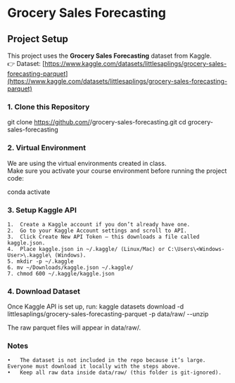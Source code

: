 # Grocery Sales Forecasting

## Project Setup

This project uses the **Grocery Sales Forecasting** dataset from Kaggle.  
👉 Dataset: [https://www.kaggle.com/datasets/littlesaplings/grocery-sales-forecasting-parquet](https://www.kaggle.com/datasets/littlesaplings/grocery-sales-forecasting-parquet)

### 1. Clone this Repository

git clone https://github.com/<your-username>/grocery-sales-forecasting.git
cd grocery-sales-forecasting


### 2. Virtual Environment
We are using the virtual environments created in class.  
Make sure you activate your course environment before running the project code:


conda activate <your-class-env-name>

### 3. Setup Kaggle API
	1.	Create a Kaggle account if you don’t already have one.
	2.	Go to your Kaggle Account settings and scroll to API.
	3.	Click Create New API Token – this downloads a file called kaggle.json.
	4.	Place kaggle.json in ~/.kaggle/ (Linux/Mac) or C:\Users\<Windows-User>\.kaggle\ (Windows).
	5. mkdir -p ~/.kaggle
	6. mv ~/Downloads/kaggle.json ~/.kaggle/
	7. chmod 600 ~/.kaggle/kaggle.json

### 4. Download Dataset

Once Kaggle API is set up, run:
kaggle datasets download -d littlesaplings/grocery-sales-forecasting-parquet -p data/raw/ --unzip

The raw parquet files will appear in data/raw/.


### Notes
	•	The dataset is not included in the repo because it’s large. Everyone must download it locally with the steps above.
	•	Keep all raw data inside data/raw/ (this folder is git-ignored).
